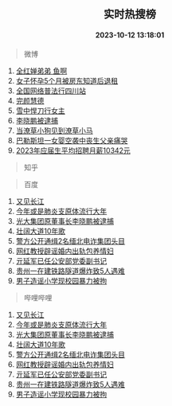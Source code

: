 <div align="center"><h2>实时热搜榜</h2><h4>2023-10-12 13:18:01</h4></div>

> 微博  

1. [全红婵弟弟 鱼啊](https://s.weibo.com/weibo?q=%E5%85%A8%E7%BA%A2%E5%A9%B5%E5%BC%9F%E5%BC%9F%20%E9%B1%BC%E5%95%8A&t=31&band_rank=1&Refer=top)<br />
2. [女子怀孕5个月被房东知道后退租](https://s.weibo.com/weibo?q=%23%E5%A5%B3%E5%AD%90%E6%80%80%E5%AD%955%E4%B8%AA%E6%9C%88%E8%A2%AB%E6%88%BF%E4%B8%9C%E7%9F%A5%E9%81%93%E5%90%8E%E9%80%80%E7%A7%9F%23&t=31&band_rank=2&Refer=top)<br />
3. [全国网络普法行四川站](https://s.weibo.com/weibo?q=%23%E5%85%A8%E5%9B%BD%E7%BD%91%E7%BB%9C%E6%99%AE%E6%B3%95%E8%A1%8C%E5%9B%9B%E5%B7%9D%E7%AB%99%23&t=31&band_rank=3&Refer=top)<br />
4. [完颜慧德](https://s.weibo.com/weibo?q=%E5%AE%8C%E9%A2%9C%E6%85%A7%E5%BE%B7&t=31&band_rank=4&Refer=top)<br />
5. [雪中悍刀行女主](https://s.weibo.com/weibo?q=%E9%9B%AA%E4%B8%AD%E6%82%8D%E5%88%80%E8%A1%8C%E5%A5%B3%E4%B8%BB&t=31&band_rank=5&Refer=top)<br />
6. [李晓鹏被逮捕](https://s.weibo.com/weibo?q=%23%E6%9D%8E%E6%99%93%E9%B9%8F%E8%A2%AB%E9%80%AE%E6%8D%95%23&t=31&band_rank=6&Refer=top)<br />
7. [当潦草小狗见到潦草小马](https://s.weibo.com/weibo?q=%23%E5%BD%93%E6%BD%A6%E8%8D%89%E5%B0%8F%E7%8B%97%E8%A7%81%E5%88%B0%E6%BD%A6%E8%8D%89%E5%B0%8F%E9%A9%AC%23&t=31&band_rank=7&Refer=top)<br />
8. [巴勒斯坦一女婴空袭中丧生父亲痛哭](https://s.weibo.com/weibo?q=%23%E5%B7%B4%E5%8B%92%E6%96%AF%E5%9D%A6%E4%B8%80%E5%A5%B3%E5%A9%B4%E7%A9%BA%E8%A2%AD%E4%B8%AD%E4%B8%A7%E7%94%9F%E7%88%B6%E4%BA%B2%E7%97%9B%E5%93%AD%23&t=31&band_rank=8&Refer=top)<br />
9. [2023年应届生平均招聘月薪10342元](https://s.weibo.com/weibo?q=%232023%E5%B9%B4%E5%BA%94%E5%B1%8A%E7%94%9F%E5%B9%B3%E5%9D%87%E6%8B%9B%E8%81%98%E6%9C%88%E8%96%AA10342%E5%85%83%23&t=31&band_rank=9&Refer=top)<br />

> 知乎  


> 百度  

1. [又见长江](https://www.baidu.com/s?wd=%E5%8F%88%E8%A7%81%E9%95%BF%E6%B1%9F&sa=fyb_news&rsv_dl=fyb_news)<br />
2. [今年或是肺炎支原体流行大年](https://www.baidu.com/s?wd=%E4%BB%8A%E5%B9%B4%E6%88%96%E6%98%AF%E8%82%BA%E7%82%8E%E6%94%AF%E5%8E%9F%E4%BD%93%E6%B5%81%E8%A1%8C%E5%A4%A7%E5%B9%B4&sa=fyb_news&rsv_dl=fyb_news)<br />
3. [光大集团原董事长李晓鹏被逮捕](https://www.baidu.com/s?wd=%E5%85%89%E5%A4%A7%E9%9B%86%E5%9B%A2%E5%8E%9F%E8%91%A3%E4%BA%8B%E9%95%BF%E6%9D%8E%E6%99%93%E9%B9%8F%E8%A2%AB%E9%80%AE%E6%8D%95&sa=fyb_news&rsv_dl=fyb_news)<br />
4. [壮阔大道10年歌](https://www.baidu.com/s?wd=%E5%A3%AE%E9%98%94%E5%A4%A7%E9%81%9310%E5%B9%B4%E6%AD%8C&sa=fyb_news&rsv_dl=fyb_news)<br />
5. [警方公开通缉2名缅北电诈集团头目](https://www.baidu.com/s?wd=%E8%AD%A6%E6%96%B9%E5%85%AC%E5%BC%80%E9%80%9A%E7%BC%892%E5%90%8D%E7%BC%85%E5%8C%97%E7%94%B5%E8%AF%88%E9%9B%86%E5%9B%A2%E5%A4%B4%E7%9B%AE&sa=fyb_news&rsv_dl=fyb_news)<br />
6. [网红教授辟谣婚内出轨包养情妇](https://www.baidu.com/s?wd=%E7%BD%91%E7%BA%A2%E6%95%99%E6%8E%88%E8%BE%9F%E8%B0%A3%E5%A9%9A%E5%86%85%E5%87%BA%E8%BD%A8%E5%8C%85%E5%85%BB%E6%83%85%E5%A6%87&sa=fyb_news&rsv_dl=fyb_news)<br />
7. [亓延军已任公安部党委副书记](https://www.baidu.com/s?wd=%E4%BA%93%E5%BB%B6%E5%86%9B%E5%B7%B2%E4%BB%BB%E5%85%AC%E5%AE%89%E9%83%A8%E5%85%9A%E5%A7%94%E5%89%AF%E4%B9%A6%E8%AE%B0&sa=fyb_news&rsv_dl=fyb_news)<br />
8. [贵州一在建铁路隧道爆炸致5人遇难](https://www.baidu.com/s?wd=%E8%B4%B5%E5%B7%9E%E4%B8%80%E5%9C%A8%E5%BB%BA%E9%93%81%E8%B7%AF%E9%9A%A7%E9%81%93%E7%88%86%E7%82%B8%E8%87%B45%E4%BA%BA%E9%81%87%E9%9A%BE&sa=fyb_news&rsv_dl=fyb_news)<br />
9. [男子造谣小学现校园暴力被拘](https://www.baidu.com/s?wd=%E7%94%B7%E5%AD%90%E9%80%A0%E8%B0%A3%E5%B0%8F%E5%AD%A6%E7%8E%B0%E6%A0%A1%E5%9B%AD%E6%9A%B4%E5%8A%9B%E8%A2%AB%E6%8B%98&sa=fyb_news&rsv_dl=fyb_news)<br />

> 哔哩哔哩  

1. [又见长江](https://www.baidu.com/s?wd=%E5%8F%88%E8%A7%81%E9%95%BF%E6%B1%9F&sa=fyb_news&rsv_dl=fyb_news)<br />
2. [今年或是肺炎支原体流行大年](https://www.baidu.com/s?wd=%E4%BB%8A%E5%B9%B4%E6%88%96%E6%98%AF%E8%82%BA%E7%82%8E%E6%94%AF%E5%8E%9F%E4%BD%93%E6%B5%81%E8%A1%8C%E5%A4%A7%E5%B9%B4&sa=fyb_news&rsv_dl=fyb_news)<br />
3. [光大集团原董事长李晓鹏被逮捕](https://www.baidu.com/s?wd=%E5%85%89%E5%A4%A7%E9%9B%86%E5%9B%A2%E5%8E%9F%E8%91%A3%E4%BA%8B%E9%95%BF%E6%9D%8E%E6%99%93%E9%B9%8F%E8%A2%AB%E9%80%AE%E6%8D%95&sa=fyb_news&rsv_dl=fyb_news)<br />
4. [壮阔大道10年歌](https://www.baidu.com/s?wd=%E5%A3%AE%E9%98%94%E5%A4%A7%E9%81%9310%E5%B9%B4%E6%AD%8C&sa=fyb_news&rsv_dl=fyb_news)<br />
5. [警方公开通缉2名缅北电诈集团头目](https://www.baidu.com/s?wd=%E8%AD%A6%E6%96%B9%E5%85%AC%E5%BC%80%E9%80%9A%E7%BC%892%E5%90%8D%E7%BC%85%E5%8C%97%E7%94%B5%E8%AF%88%E9%9B%86%E5%9B%A2%E5%A4%B4%E7%9B%AE&sa=fyb_news&rsv_dl=fyb_news)<br />
6. [网红教授辟谣婚内出轨包养情妇](https://www.baidu.com/s?wd=%E7%BD%91%E7%BA%A2%E6%95%99%E6%8E%88%E8%BE%9F%E8%B0%A3%E5%A9%9A%E5%86%85%E5%87%BA%E8%BD%A8%E5%8C%85%E5%85%BB%E6%83%85%E5%A6%87&sa=fyb_news&rsv_dl=fyb_news)<br />
7. [亓延军已任公安部党委副书记](https://www.baidu.com/s?wd=%E4%BA%93%E5%BB%B6%E5%86%9B%E5%B7%B2%E4%BB%BB%E5%85%AC%E5%AE%89%E9%83%A8%E5%85%9A%E5%A7%94%E5%89%AF%E4%B9%A6%E8%AE%B0&sa=fyb_news&rsv_dl=fyb_news)<br />
8. [贵州一在建铁路隧道爆炸致5人遇难](https://www.baidu.com/s?wd=%E8%B4%B5%E5%B7%9E%E4%B8%80%E5%9C%A8%E5%BB%BA%E9%93%81%E8%B7%AF%E9%9A%A7%E9%81%93%E7%88%86%E7%82%B8%E8%87%B45%E4%BA%BA%E9%81%87%E9%9A%BE&sa=fyb_news&rsv_dl=fyb_news)<br />
9. [男子造谣小学现校园暴力被拘](https://www.baidu.com/s?wd=%E7%94%B7%E5%AD%90%E9%80%A0%E8%B0%A3%E5%B0%8F%E5%AD%A6%E7%8E%B0%E6%A0%A1%E5%9B%AD%E6%9A%B4%E5%8A%9B%E8%A2%AB%E6%8B%98&sa=fyb_news&rsv_dl=fyb_news)<br />
